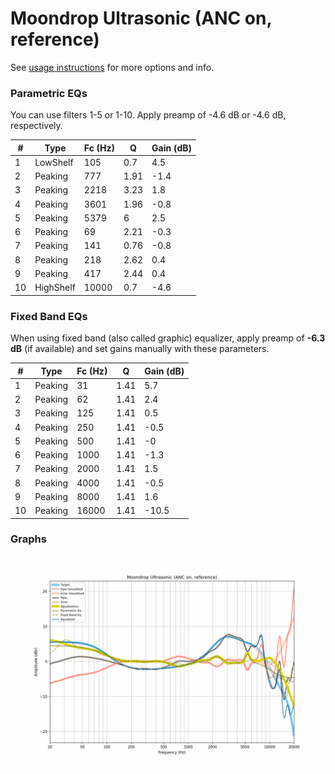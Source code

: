 # Moondrop Ultrasonic (ANC on, reference)
See [usage instructions](https://github.com/jaakkopasanen/AutoEq#usage) for more options and info.

### Parametric EQs
You can use filters 1-5 or 1-10. Apply preamp of -4.6 dB or -4.6 dB, respectively.

|   # | Type      |   Fc (Hz) |    Q |   Gain (dB) |
|-----|-----------|-----------|------|-------------|
|   1 | LowShelf  |       105 | 0.7  |         4.5 |
|   2 | Peaking   |       777 | 1.91 |        -1.4 |
|   3 | Peaking   |      2218 | 3.23 |         1.8 |
|   4 | Peaking   |      3601 | 1.96 |        -0.8 |
|   5 | Peaking   |      5379 | 6    |         2.5 |
|   6 | Peaking   |        69 | 2.21 |        -0.3 |
|   7 | Peaking   |       141 | 0.76 |        -0.8 |
|   8 | Peaking   |       218 | 2.62 |         0.4 |
|   9 | Peaking   |       417 | 2.44 |         0.4 |
|  10 | HighShelf |     10000 | 0.7  |        -4.6 |

### Fixed Band EQs
When using fixed band (also called graphic) equalizer, apply preamp of **-6.3 dB** (if available) and set gains manually with these parameters.

|   # | Type    |   Fc (Hz) |    Q |   Gain (dB) |
|-----|---------|-----------|------|-------------|
|   1 | Peaking |        31 | 1.41 |         5.7 |
|   2 | Peaking |        62 | 1.41 |         2.4 |
|   3 | Peaking |       125 | 1.41 |         0.5 |
|   4 | Peaking |       250 | 1.41 |        -0.5 |
|   5 | Peaking |       500 | 1.41 |        -0   |
|   6 | Peaking |      1000 | 1.41 |        -1.3 |
|   7 | Peaking |      2000 | 1.41 |         1.5 |
|   8 | Peaking |      4000 | 1.41 |        -0.5 |
|   9 | Peaking |      8000 | 1.41 |         1.6 |
|  10 | Peaking |     16000 | 1.41 |       -10.5 |

### Graphs
![](./Moondrop%20Ultrasonic%20(ANC%20on,%20reference).png)
